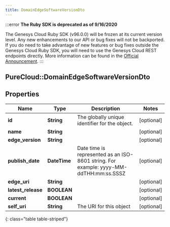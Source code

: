 ```yaml
---
title: DomainEdgeSoftwareVersionDto
---
```


:::error
**The Ruby SDK is deprecated as of 9/16/2020**

The Genesys Cloud Ruby SDK (v96.0.0) will be frozen at its current version level. Any new enhancements to our API or bug fixes will not be backported. If you do need to take advantage of new features or bug fixes outside the Genesys Cloud Ruby SDK, you will need to use the Genesys Cloud REST endpoints directly. More information can be found in the [Official Announcement](https://developer.mypurecloud.com/forum/t/announcement-genesys-cloud-ruby-sdk-end-of-life/8850).
:::


## PureCloud::DomainEdgeSoftwareVersionDto

## Properties

|Name | Type | Description | Notes|
|------------ | ------------- | ------------- | -------------|
| **id** | **String** | The globally unique identifier for the object. | [optional] |
| **name** | **String** |  | [optional] |
| **edge_version** | **String** |  | [optional] |
| **publish_date** | **DateTime** | Date time is represented as an ISO-8601 string. For example: yyyy-MM-ddTHH:mm:ss.SSSZ | [optional] |
| **edge_uri** | **String** |  | [optional] |
| **latest_release** | **BOOLEAN** |  | [optional] |
| **current** | **BOOLEAN** |  | [optional] |
| **self_uri** | **String** | The URI for this object | [optional] |
{: class="table table-striped"}


